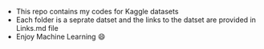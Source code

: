 * This repo contains my codes for Kaggle datasets
* Each folder is a seprate datset and the links to the datset are provided in Links.md file
* Enjoy Machine Learning :smile:

